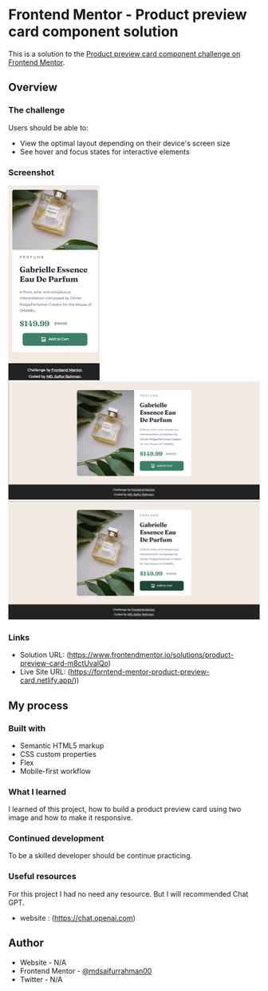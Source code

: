 # Frontend Mentor - Product preview card component solution

This is a solution to the [Product preview card component challenge on Frontend Mentor](https://www.frontendmentor.io/challenges/product-preview-card-component-GO7UmttRfa).


## Overview

### The challenge

Users should be able to:

- View the optimal layout depending on their device's screen size
- See hover and focus states for interactive elements

### Screenshot

![Mobile-preview](./Screenshot/Mobile-preview.png)
![Desktop-preview](./Screenshot/Desktop-preview.png)
![Active-link](./Screenshot/Active-link.png)


### Links

- Solution URL: (https://www.frontendmentor.io/solutions/product-preview-card-m8ctUvalQo)
- Live Site URL: (https://forntend-mentor-product-preview-card.netlify.app/))

## My process

### Built with

- Semantic HTML5 markup
- CSS custom properties
- Flex
- Mobile-first workflow

### What I learned

I learned of this project, how to build a product preview card using two image and how to make it responsive.

### Continued development

To be a skilled developer should be continue practicing.

### Useful resources

For this project I had no need any resource. But I will recommended Chat GPT.

- website : (https://chat.openai.com)

## Author

- Website - N/A
- Frontend Mentor - [@mdsaifurrahman00](https://www.frontendmentor.io/profile/mdsaifurrahman00)
- Twitter - N/A
